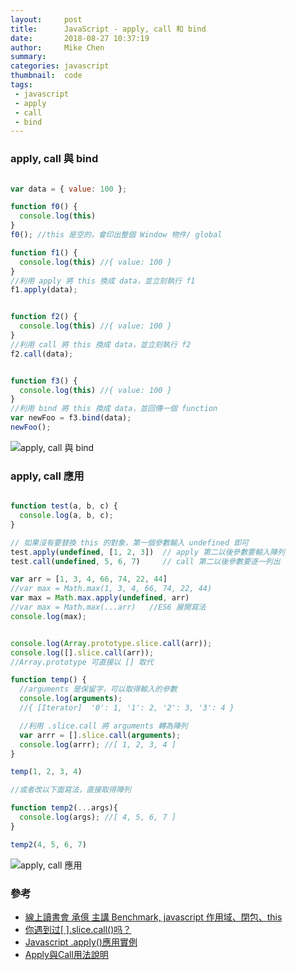 ```yaml
---
layout:     post
title:      JavaScript - apply, call 和 bind
date:       2018-08-27 10:37:19
author:     Mike Chen
summary:    
categories: javascript
thumbnail:  code
tags:
 - javascript
 - apply
 - call
 - bind
---
```


### apply, call 與 bind

```js

var data = { value: 100 };

function f0() {
  console.log(this)
}
f0(); //this 是空的，會印出整個 Window 物件/ global

function f1() {
  console.log(this) //{ value: 100 }
}
//利用 apply 將 this 換成 data，並立刻執行 f1
f1.apply(data);


function f2() {
  console.log(this) //{ value: 100 }
}
//利用 call 將 this 換成 data，並立刻執行 f2
f2.call(data);


function f3() {
  console.log(this) //{ value: 100 }
}
//利用 bind 將 this 換成 data，並回傳一個 function
var newFoo = f3.bind(data);
newFoo();
```

![apply, call 與 bind](https://i.imgur.com/Qgy2Sxb.png)


### apply, call 應用

```js

function test(a, b, c) {
  console.log(a, b, c);
}

// 如果沒有要替換 this 的對象，第一個參數輸入 undefined 即可
test.apply(undefined, [1, 2, 3])  // apply 第二以後參數要輸入陣列
test.call(undefined, 5, 6, 7)     // call 第二以後參數要逐一列出

var arr = [1, 3, 4, 66, 74, 22, 44]
//var max = Math.max(1, 3, 4, 66, 74, 22, 44)
var max = Math.max.apply(undefined, arr)
//var max = Math.max(...arr)   //ES6 展開寫法
console.log(max);


console.log(Array.prototype.slice.call(arr));
console.log([].slice.call(arr));
//Array.prototype 可直接以 [] 取代

function temp() {
  //arguments 是保留字，可以取得輸入的參數
  console.log(arguments);
  //{ [Iterator]  '0': 1, '1': 2, '2': 3, '3': 4 }​​​​​

  //利用 .slice.call 將 arguments 轉為陣列
  var arrr = [].slice.call(arguments);
  console.log(arrr); //​​​​​[ 1, 2, 3, 4 ]​​​​​
}

temp(1, 2, 3, 4)

//或者改以下面寫法，直接取得陣列

function temp2(...args){
  console.log(args); //​​​​​[ 4, 5, 6, 7 ]​​​​​
}

temp2(4, 5, 6, 7)
```

![apply, call 應用](https://i.imgur.com/RhnV1DK.png)

### 參考
* [線上讀書會 承億 主講 Benchmark, javascript 作用域、閉包、this](https://www.youtube.com/watch?v=14hNN6veRjc)
* [你遇到过[ ].slice.call()吗？](https://www.jianshu.com/p/ae57baecc57d)
* [Javascript .apply()應用實例](http://blog.darkthread.net/blogs/darkthreadtw/archive/2009/04/10/js-func-apply.aspx)
* [Apply與Call用法說明](https://dotblogs.com.tw/lastsecret/2010/11/30/19826)